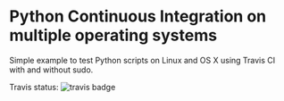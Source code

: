 # Python Continuous Integration on multiple operating systems

Simple example to test Python scripts on Linux and OS X using Travis CI with and without sudo.

Travis status: ![travis badge](https://travis-ci.org/guedou/ci_python_multi-os.svg?branch=master)
